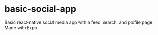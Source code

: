# basic-social-app
Basic react-native social media app with a feed, search, and profile page. Made with Expo